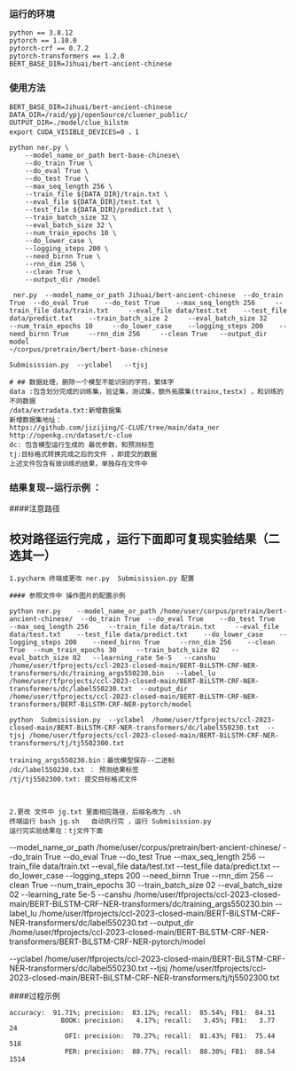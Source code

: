 ### 运行的环境
```
python == 3.8.12
pytorch == 1.10.0 
pytorch-crf == 0.7.2  
pytorch-transformers == 1.2.0  
BERT_BASE_DIR=Jihuai/bert-ancient-chinese
```
### 使用方法
```
BERT_BASE_DIR=Jihuai/bert-ancient-chinese
DATA_DIR=/raid/ypj/openSource/cluener_public/
OUTPUT_DIR=./model/clue_bilstm
export CUDA_VISIBLE_DEVICES=0 ，1

python ner.py \
    --model_name_or_path bert-base-chinese\
    --do_train True \
    --do_eval True \
    --do_test True \
    --max_seq_length 256 \
    --train_file ${DATA_DIR}/train.txt \
    --eval_file ${DATA_DIR}/test.txt \
    --test_file ${DATA_DIR}/predict.txt \
    --train_batch_size 32 \
    --eval_batch_size 32 \
    --num_train_epochs 10 \
    --do_lower_case \
    --logging_steps 200 \
    --need_birnn True \
    --rnn_dim 256 \
    --clean True \
    --output_dir /model
    
 ner.py  --model_name_or_path Jihuai/bert-ancient-chinese  --do_train True  --do_eval True    --do_test True    --max_seq_length 256     --train_file data/train.txt     --eval_file data/test.txt    --test_file data/predict.txt    --train_batch_size 2     --eval_batch_size 32     --num_train_epochs 10     --do_lower_case    --logging_steps 200    --need_birnn True     --rnn_dim 256     --clean True   --output_dir model
~/corpus/pretrain/bert/bert-base-chinese

Submisission.py  --yclabel   --tjsj 

# ## 数据处理，删除一个模型不能识别的字符，繁体字
data :包含划分完成的训练集，验证集，测试集，额外拓展集(trainx,testx) ，和训练的不同数据
/data/extradata.txt:新增数据集
新增数据集地址：
https://github.com/jizijing/C-CLUE/tree/main/data_ner
http://openkg.cn/dataset/c-clue
dc: 包含模型运行生成的 最优参数，和预测标签
tj:目标格式转换完成之后的文件 ，即提交的数据 
上述文件包含有效训练的结果，单独存在文件中
```

### 结果复现--运行示例 ：
####注意路径
## 校对路径运行完成 ，运行下面即可复现实验结果（二选其一）
```
1.pycharm 终端或更改 ner.py  Submisission.py 配置

#### 参照文件中 操作图片的配置示例

python ner.py    --model_name_or_path /home/user/corpus/pretrain/bert-ancient-chinese/  --do_train True  --do_eval True    --do_test True    --max_seq_length 256     --train_file data/train.txt     --eval_file data/test.txt    --test_file data/predict.txt    --do_lower_case    --logging_steps 200    --need_birnn True     --rnn_dim 256    --clean True  --num_train_epochs 30     --train_batch_size 02   --eval_batch_size 02   --learning_rate 5e-5   --canshu /home/user/tfprojects/ccl-2023-closed-main/BERT-BiLSTM-CRF-NER-transformers/dc/training_args550230.bin   --label_lu  /home/user/tfprojects/ccl-2023-closed-main/BERT-BiLSTM-CRF-NER-transformers/dc/label550230.txt  --output_dir /home/user/tfprojects/ccl-2023-closed-main/BERT-BiLSTM-CRF-NER-transformers/BERT-BiLSTM-CRF-NER-pytorch/model

python  Submisission.py  --yclabel  /home/user/tfprojects/ccl-2023-closed-main/BERT-BiLSTM-CRF-NER-transformers/dc/label550230.txt  --tjsj /home/user/tfprojects/ccl-2023-closed-main/BERT-BiLSTM-CRF-NER-transformers/tj/tj5502300.txt

training_args550230.bin：最优模型保存--二进制
/dc/label550230.txt ： 预测结果标签
/tj/tj5502300.txt: 提交目标格式文件



2.更改 文件中 jg.txt 里面相应路径，后缀名改为 .sh
终端运行 bash jg.sh   自动执行完 ，运行 Submisission.py  
运行完实验结果在：tj文件下面

```
 --model_name_or_path /home/user/corpus/pretrain/bert-ancient-chinese/  --do_train True  --do_eval True    --do_test True    --max_seq_length 256     --train_file data/train.txt     --eval_file data/test.txt    --test_file data/predict.txt    --do_lower_case    --logging_steps 200    --need_birnn True     --rnn_dim 256    --clean True  --num_train_epochs 30     --train_batch_size 02   --eval_batch_size 02   --learning_rate 5e-5   --canshu /home/user/tfprojects/ccl-2023-closed-main/BERT-BiLSTM-CRF-NER-transformers/dc/training_args550230.bin   --label_lu  /home/user/tfprojects/ccl-2023-closed-main/BERT-BiLSTM-CRF-NER-transformers/dc/label550230.txt  --output_dir /home/user/tfprojects/ccl-2023-closed-main/BERT-BiLSTM-CRF-NER-transformers/BERT-BiLSTM-CRF-NER-pytorch/model


  --yclabel  /home/user/tfprojects/ccl-2023-closed-main/BERT-BiLSTM-CRF-NER-transformers/dc/label550230.txt  --tjsj /home/user/tfprojects/ccl-2023-closed-main/BERT-BiLSTM-CRF-NER-transformers/tj/tj5502300.txt

####过程示例
```
accuracy:  91.71%; precision:  83.12%; recall:  85.54%; FB1:  84.31
             BOOK: precision:   4.17%; recall:   3.45%; FB1:   3.77  24
              OFI: precision:  70.27%; recall:  81.43%; FB1:  75.44  518
              PER: precision:  88.77%; recall:  88.30%; FB1:  88.54  1514

```
